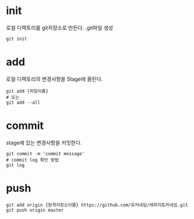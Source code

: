 # init
로컬 디렉토리를 git저장소로 만든다. .git파일 생성
```
git init
```

# add
로컬 디렉토리의 변경사항을 Stage에 올린다.
```
git add {파일이름}
# 또는
git add --all
```
# commit
stage에 있는 변경사항을 커밋한다.
```
git commit -m 'commit message'
# commit log 확인 방법
git log
```
# push
```
git add origin {원격저장소이름} https://github.com/유저네임/레파지토리네임.git
git push origin master
```
